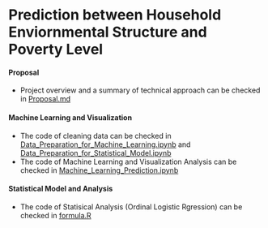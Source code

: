 # Prediction between Household Enviornmental Structure and Poverty Level

#### Proposal
*  Project overview and a summary of technical approach can be checked in [Proposal.md](Proposal.md)

#### Machine Learning and Visualization
* The code of cleaning data can be checked in 
[Data_Preparation_for_Machine_Learning.ipynb](Data_Preparation_for_Machine_Learning.ipynb) and 
[Data_Preparation_for_Statistical_Model.ipynb](Data_Preparation_for_Statistical_Model.ipynb)
* The code of Machine Learning and Visualization Analysis can be checked in 
[Machine_Learning_Prediction.ipynb](Machine_Learning_Prediction.ipynb)

#### Statistical Model and Analysis
* The code of Statisical Analysis (Ordinal Logistic Rgression) can be checked in [formula.R](formula.R)